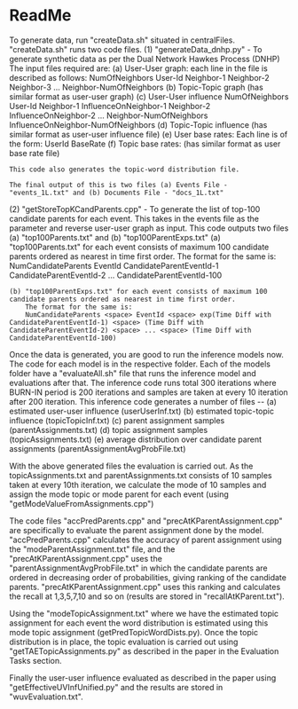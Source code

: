 # ReadMe

To generate data, run "createData.sh" situated in centralFiles.
"createData.sh" runs two code files.
(1) "generateData_dnhp.py" - To generate synthetic data as per the Dual Network Hawkes Process (DNHP)
	The input files required are:
		(a) User-User graph: each line in the file is described as follows:
			NumOfNeighbors User-Id Neighbor-1 <space> Neighbor-2 <space> Neighbor-3 ... <space> Neighbor-NumOfNeighbors
		(b) Topic-Topic graph (has similar format as user-user graph)
		(c) User-User influence 
			NumOfNeighbors User-Id Neighbor-1 <space> InfluenceOnNeighbor-1 <space> Neighbor-2 <space>  InfluenceOnNeighbor-2 <space>  ... <space> Neighbor-NumOfNeighbors <space>InfluenceOnNeighbor-NumOfNeighbors
		(d) Topic-Topic influence (has similar format as user-user influence file)
		(e) User base rates: Each line is of the form:
			UserId BaseRate
		(f) Topic base rates: (has similar format as user base rate file)
		
	This code also generates the topic-word distribution file.

	The final output of this is two files (a) Events File - "events_1L.txt" and (b) Documents File - "docs_1L.txt"

(2) "getStoreTopKCandParents.cpp" - To generate the list of top-100 candidate parents for each event.
	This takes in the events file as the parameter and reverse user-user graph as input.
	This code outputs two files (a) "top100Parents.txt"  and (b) "top100ParentExps.txt"
	(a) "top100Parents.txt" for each event consists of maximum 100 candidate parents ordered as nearest in time first order.
		The format for the same is:
		NumCandidateParents <space> EventId <space> CandidateParentEventId-1 <space> CandidateParentEventId-2 <space> ... <space> CandidateParentEventId-100

	(b) "top100ParentExps.txt" for each event consists of maximum 100 candidate parents ordered as nearest in time first order.
		The format for the same is:
		NumCandidateParents <space> EventId <space> exp(Time Diff with CandidateParentEventId-1) <space> (Time Diff with CandidateParentEventId-2) <space> ... <space> (Time Diff with CandidateParentEventId-100)



Once the data is generated, you are good to run the inference models now.
The code for each model is in the respective folder.
Each of the models folder have a "evaluateAll.sh" file that runs the inference model and evaluations after that.
The inference code runs total 300 iterations where BURN-IN period is 200 iterations and samples are taken at every 10 iteration after 200 iteration.
This inference code generates a number of files -- 
(a) estimated user-user influence (userUserInf.txt)
(b) estimated topic-topic influence (topicTopicInf.txt)
(c) parent assignment samples (parentAssignments.txt)
(d) topic assignment samples (topicAssignments.txt)
(e) average distribution over candidate parent assignments (parentAssignmentAvgProbFile.txt)


With the above generated files the evaluation is carried out.
As the topicAssignments.txt and parentAssignments.txt consists of 10 samples taken at every 10th iteration, we calculate the mode of 10 samples and assign the mode topic or mode parent for each event (using "getModeValueFromAssignments.cpp")

The code files "accPredParents.cpp" and "precAtKParentAssignment.cpp" are specifically to evaluate the parent assignment done by the model.
"accPredParents.cpp" calculates the accuracy of parent assignment using the "modeParentAssignment.txt" file, and the "precAtKParentAssignment.cpp" uses the "parentAssignmentAvgProbFile.txt" in which the candidate parents are ordered in decreasing order of probabilities, giving ranking of the candidate parents.
"precAtKParentAssignment.cpp" uses this ranking and calculates the recall at 1,3,5,7,10 and so on (results are stored in "recallAtKParent.txt").

Using the "modeTopicAssignment.txt" where we have the estimated topic assignment for each event the word distribution is estimated using this mode topic assignment (getPredTopicWordDists.py).
Once the topic distribution is in place, the topic evaluation is carried out using "getTAETopicAssignments.py" as described in the paper in the Evaluation Tasks section.

Finally the user-user influence evaluated as described in the paper using "getEffectiveUVInfUnified.py" and the results are stored in "wuvEvaluation.txt".
